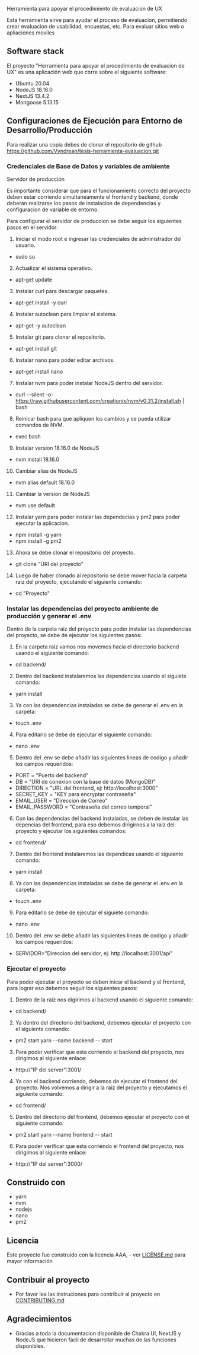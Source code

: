 ﻿Herramienta para apoyar el procedimiento de evaluacion de UX

Esta herramienta sirve para ayudar el proceso de evaluacion, permitiendo crear evaluacion de usabilidad, encuestas, etc. Para evaluar sitios web o apliaciones moviles

## Software stack
El proyecto "Herramienta para apoyar el procedimiento de evaluacion de UX" es una aplicación web que corre sobre el siguiente software:

-   Ubuntu 20.04
-   NodeJS 18.16.0
-   NextJS 13.4.2
-   Mongoose 5.13.15

## Configuraciones de Ejecución para Entorno de Desarrollo/Producción

Para realizar una copia debes de clonar el repositorio de github https://github.com/Vyndrean/tesis-herramienta-evaluacion.git

### Credenciales de Base de Datos y variables de ambiente

Servidor de producción

Es importante considerar que para el funcionamiento correcto del proyecto deben estar corriendo simultaneamente el frontend y backend, donde deberan realizarse los pasos de instalacion de dependencias y configuracion de variable de entorno.

Para configurar el servidor de produccion se debe seguir los siguientes pasos en el servidor:

1. Iniciar el modo root e ingresar las credenciales de administrador del usuario.
-   sudo su

2. Actualizar el sistema operativo.
-   apt-get update

3.  Instalar curl para descargar paquetes.
-   apt-get install -y curl

4.  Instalar autoclean para limpiar el sistema.
-   apt-get -y autoclean

5.  Instalar git para clonar el repositorio.
-   apt-get install git

6.  Instalar nano para poder editar archivos.
-   apt-get install nano

7.  Instalar nvm para poder instalar NodeJS dentro del servidor.
-   curl --silent -o- https://raw.githubusercontent.com/creationix/nvm/v0.31.2/install.sh | bash

8.  Reinicar bash para que apliquen los cambios y se pueda utilizar comandos de NVM.
-   exec bash

9.  Instalar version 18.16.0 de NodeJS
-   nvm install 18.16.0

10. Cambiar alias de NodeJS
-   nvm alias default 18.16.0

11. Cambiar la version de NodeJS
-   nvm use default

12. Instalar yarn para poder instalar las dependecias y pm2 para poder ejecutar la aplicacion.
-   npm install -g yarn
-   npm install -g pm2

13. Ahora se debe clonar el repositorio del proyecto.
-   git clone "URI del proyecto"

14. Luego de haber clonado al repositorio se debe mover hacia la carpeta raiz del proyecto, ejecutando el siguiente comando:
-   cd "Proyecto"

### Instalar las dependencias del proyecto ambiente de producción y generar el .env

Dentro de la carpeta raiz del proyecto para poder instalar las dependencias del proyecto, se debe de ejecutar los siguientes pasos:

1.  En la carpeta raiz vamos nos movemos hacia el directorio backend usando el siguiente comando:
-   cd backend/

2.  Dentro del backend instalaremos las dependencias usando el siguiete comando:

-   yarn install

3.  Ya con las dependencias instaladas se debe de generar el .env en la carpeta:

-   touch .env

4. Para editarlo se debe de ejecutar el siguiente comando:

-   nano .env

5. Dentro del .env se debe añadir las siguientes lineas de codigo y añadir los campos requeridos: 

-   PORT = "Puerto del backend"
-   DB = "URI de conexion con la base de datos (MongoDB)"
-   DIRECTION = "URL del frontend, ej: http://localhost:3000"
-   SECRET_KEY = "KEY para encryptar contraseña"
-   EMAIL_USER = "Direccion de Correo"
-   EMAIL_PASSWORD = "Contraseña del correo temporal"

6.  Con las dependencias del backend instaladas, se deben de instalar las depencias del frontend, para eso debemos dirigirnos a la raiz del proyecto y ejecutar los siguientes comandos:

-   cd frontend/

7.  Dentro del frontend instalaremos las dependicas usando el siguiente comando:

-   yarn install

8.  Ya con las dependencias instaladas se debe de generar el .env en la carpeta:

-   touch .env

9. Para editarlo se debe de ejecutar el siguiete comando:

-   nano .env

10. Dentro del .env se debe añadir las siguientes lineas de codigo y añadir los campos requeridos:

-   SERVIDOR="Direccion del servidor, ej: http://localhost:3001/api"

### Ejecutar el proyecto

Para poder ejecutar el proyecto se deben inicar el backend y el frontend, para lograr eso debemos seguir los siguientes pasos:

1.  Dentro de la raiz nos digirimos al backend usando el siguiente comando:

-   cd backend/

2.  Ya dentro del directorio del backend, debemos ejecutar el proyecto con el siguiente comando:

-   pm2 start yarn --name backend -- start

3.  Para poder verificar que esta corriendo el backend del proyecto, nos dirigimos al siguiente enlace:

-   http://"IP del server":3001/

4.  Ya con el backend corriendo, debemos de ejecutar el frontend del proyecto. Nos volvemos a dirigir a la raiz del proyecto y ejecutamos el siguiente comando:

-   cd frontend/

5.  Dentro del directorio del frontend, debemos ejecutar el proyecto con el siguiente comando:

-   pm2 start yarn --name frontend -- start

6. Para poder verificar que esta corriendo el frontend del proyecto, nos dirigimos al siguiente enlace:

-   http://"IP del server":3000/

## Construido con
-   yarn
-   nvm
-   nodejs
-   nano
-   pm2

## Licencia

Este proyecto fue construido con la licencia AAA, - ver [LICENSE.md](LICENSE.md) para mayor información

## Contribuir al proyecto

-   Por favor lea las instruciones para contribuir al proyecto en [CONTRIBUTING.md](CONTRIBUTING.md)

## Agradecimientos

- Gracias a toda la documentacion disponible de Chakra UI, NextJS y NodeJS que hicieron facil de desarrollar muchas de las funciones disponibles.